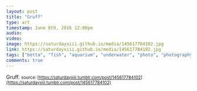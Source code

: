 ```yaml
---
layout: post
title: "Gruff"
type: art
timestamp: June 8th, 2016 12:00pm
audio: 
video: 
image: https://saturdayxiii.github.io/media/145617784102.jpg
link: https://saturdayxiii.github.io/media/145617784102.jpg
tags: ["betta", "fish", "aquarium", "underwater", "photo", "photography"]
comments: true
---
```

Gruff.
<small>source: [https://saturdayxiii.tumblr.com/post/145617784102](https://saturdayxiii.tumblr.com/post/145617784102)</small>